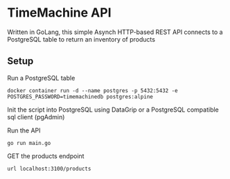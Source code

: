# TimeMachine API

Written in GoLang, this simple Asynch HTTP-based REST API connects to a PostgreSQL table to return an inventory of products

## Setup

Run a PostgreSQL table
```
docker container run -d --name postgres -p 5432:5432 -e POSTGRES_PASSWORD=timemachinedb postgres:alpine
```

Init the script into PostgreSQL using DataGrip or a PostgreSQL compatible sql client (pgAdmin)

Run the API
```
go run main.go
```

GET the products endpoint
```
url localhost:3100/products
```